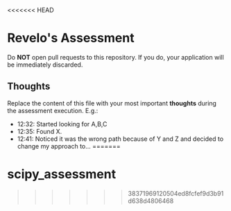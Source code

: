 <<<<<<< HEAD
# Revelo's Assessment

Do **NOT** open pull requests to this repository. If you do, your application will be immediately discarded.

## Thoughts

Replace the content of this file with your most important **thoughts** during the assessment execution. E.g.:
- 12:32: Started looking for A,B,C
- 12:35: Found X.
- 12:41: Noticed it was the wrong path because of Y and Z and decided to change my approach to...
=======
# scipy_assessment
>>>>>>> 38371969120504ed8fcfef9d3b91d638d4806468

